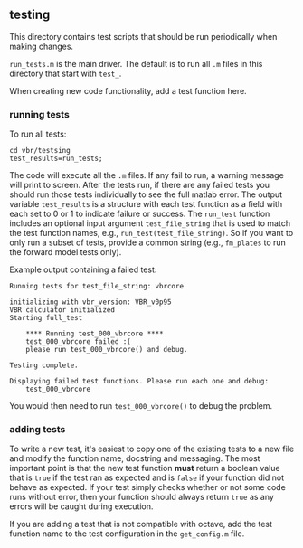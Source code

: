 ## testing

This directory contains test scripts that should be run periodically when making changes.

`run_tests.m` is the main driver. The default is to run all `.m` files in this directory
that start with `test_`.

When creating new code functionality, add a test function here.

### running tests

To run all tests:

```
cd vbr/testsing
test_results=run_tests;
```

The code will execute all the `.m` files. If any fail to run, a warning message will print to screen. After the tests run, if there are any failed tests you should run those tests individually to see the full matlab error. The output variable `test_results` is a structure with each test function as a field with each set to 0 or 1 to indicate failure or success. The `run_test` function includes an optional input argument `test_file_string` that is used to match the test function names, e.g., `run_test(test_file_string)`. So if you want to only run a subset of tests, provide a common string (e.g., `fm_plates` to run the forward model tests only).

Example output containing a failed test:

```
Running tests for test_file_string: vbrcore

initializing with vbr_version: VBR_v0p95
VBR calculator initialized
Starting full_test

    **** Running test_000_vbrcore ****
    test_000_vbrcore failed :(
    please run test_000_vbrcore() and debug.

Testing complete.

Displaying failed test functions. Please run each one and debug:
    test_000_vbrcore
```

You would then need to run `test_000_vbrcore()` to debug the problem.

### adding tests

To write a new test, it's easiest to copy one of the existing tests to a new file and
modify the function name, docstring and messaging. The most important point is that the
new test function **must** return a boolean value that is `true` if the test ran as expected
and is `false` if your function did not behave as expected. If your test simply checks
whether or not some code runs without error, then your function should always return
`true` as any errors will be caught during execution.

If you are adding a test that is not compatible with octave, add the test function name
to the test configuration in the `get_config.m` file. 
